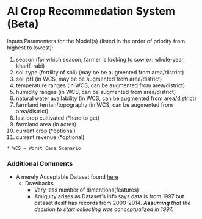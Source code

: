 # AI Crop Recommedation System (Beta)

Inputs Paramenters for the Model(s) (listed in the order of priority from highest to lowest):

1. season (for which season, farmer is looking to sow ex: whole-year, kharif, rabi)
2. soil type (fertility of soil) (may be be augmented from area/district)
2. soil pH (in WCS, may be be augmented from area/district)
3. temperature ranges (in WCS, can be augmented from area/district)
4. humidity ranges (in WCS, can be augmented from area/district)
5. natural water availability (in WCS, can be augmented from area/district)
6. farmland terrian/topography (in WCS, can be augmented from area/district)
7. last crop cultivated (*hard to get)
8. farmland area (in acres)
9. current crop (*optional)
10. current revenue (*optional)

```* WCS = Worst Case Scenario```


### Additional Comments

* A merely Acceptable Dataset found [here](https://data.gov.in/catalog/district-wise-season-wise-crop-production-statistics?filters%5Bfield_catalog_reference%5D=87631&format=json&offset=0&limit=6&sort%5Bcreated%5D=desc)
    * Drawbacks
        * Very less number of dimentions(features)
        * Amiguity arises as Dataset's info says data is from 1997 but dataset iteslf has records from 2000-2014. ***Assuming** that the decision to start collecting was conceptualized in 1997.*
